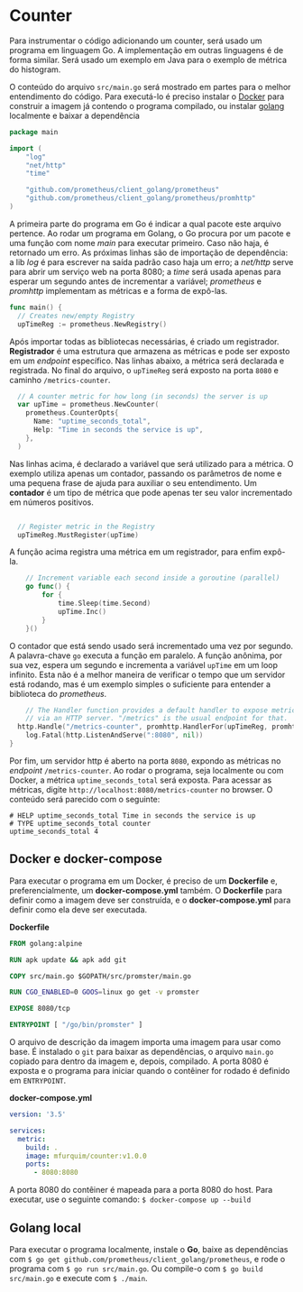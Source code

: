 Counter
=======

Para instrumentar o código adicionando um counter, será usado um programa em linguagem Go. A implementação em outras linguagens é de forma similar. Será usado um exemplo em Java para o exemplo de métrica do histogram.

O conteúdo do arquivo `src/main.go` será mostrado em partes para o melhor entendimento do código. Para executá-lo é preciso instalar o [Docker](https://www.docker.com/get-started) para construir a imagem já contendo o programa compilado, ou instalar [golang](https://golang.org/dl/) localmente e baixar a dependência

```go
package main

import (
	"log"
	"net/http"
	"time"

	"github.com/prometheus/client_golang/prometheus"
	"github.com/prometheus/client_golang/prometheus/promhttp"
)
```

A primeira parte do programa em Go é indicar a qual pacote este arquivo pertence. Ao rodar um programa em Golang, o Go procura por um pacote e uma função com nome _main_ para executar primeiro. Caso não haja, é retornado um erro. As próximas linhas são de importação de dependência: a lib _log_ é para escrever na saída padrão caso haja um erro; a _net/http_ serve para abrir um serviço web na porta 8080; a _time_ será usada apenas para esperar um segundo antes de incrementar a variável; _prometheus_ e _promhttp_ implementam as métricas e a forma de expô-las.

```go
func main() {
  // Creates new/empty Registry
  upTimeReg := prometheus.NewRegistry()
```

Após importar todas as bibliotecas necessárias, é criado um registrador. **Registrador** é uma estrutura que armazena as métricas e pode ser exposto em um _endpoint_ específico. Nas linhas abaixo, a métrica será declarada e registrada. No final do arquivo, o `upTimeReg` será exposto na porta `8080` e caminho `/metrics-counter`.

```go
  // A counter metric for how long (in seconds) the server is up
  var upTime = prometheus.NewCounter(
    prometheus.CounterOpts{
      Name: "uptime_seconds_total",
      Help: "Time in seconds the service is up",
    },
  )
```

Nas linhas acima, é declarado a variável que será utilizado para a métrica. O exemplo utiliza apenas um contador, passando os parâmetros de nome e uma pequena frase de ajuda para auxiliar o seu entendimento. Um **contador** é um tipo de métrica que pode apenas ter seu valor incrementado em números positivos.

```go

  // Register metric in the Registry
  upTimeReg.MustRegister(upTime)
```

A função acima registra uma métrica em um registrador, para enfim expô-la.

```go
	// Increment variable each second inside a goroutine (parallel)
	go func() {
		for {
			time.Sleep(time.Second)
			upTime.Inc()
		}
	}()
```

O contador que está sendo usado será incrementado uma vez por segundo. A palavra-chave `go` executa a função em paralelo. A função anônima, por sua vez, espera um segundo e incrementa a variável `upTime` em um loop infinito. Esta não é a melhor maneira de verificar o tempo que um servidor está rodando, mas é um exemplo simples o suficiente para entender a biblioteca do _prometheus_.


```go
	// The Handler function provides a default handler to expose metrics
	// via an HTTP server. "/metrics" is the usual endpoint for that.
  http.Handle("/metrics-counter", promhttp.HandlerFor(upTimeReg, promhttp.HandlerOpts{}))
	log.Fatal(http.ListenAndServe(":8080", nil))
}
```

Por fim, um servidor http é aberto na porta `8080`, expondo as métricas no _endpoint_ `/metrics-counter`. Ao rodar o programa, seja localmente ou com Docker, a métrica `uptime_seconds_total` será exposta. Para acessar as métricas, digite `http://localhost:8080/metrics-counter` no browser. O conteúdo será parecido com o seguinte: 

```
# HELP uptime_seconds_total Time in seconds the service is up
# TYPE uptime_seconds_total counter
uptime_seconds_total 4
```

Docker e docker-compose
-----------------------

Para executar o programa em um Docker, é preciso de um **Dockerfile** e, preferencialmente, um **docker-compose.yml** também. O **Dockerfile** para definir como a imagem deve ser construída, e o **docker-compose.yml** para definir como ela deve ser executada.

**Dockerfile**
```Dockerfile
FROM golang:alpine

RUN apk update && apk add git 

COPY src/main.go $GOPATH/src/promster/main.go

RUN CGO_ENABLED=0 GOOS=linux go get -v promster

EXPOSE 8080/tcp

ENTRYPOINT [ "/go/bin/promster" ]
```

O arquivo de descrição da imagem importa uma imagem para usar como base. É instalado o `git` para baixar as dependências, o arquivo `main.go` copiado para dentro da imagem e, depois, compilado. A porta 8080 é exposta e o programa para iniciar quando o contêiner for rodado é definido em `ENTRYPOINT`.


**docker-compose.yml**
```yml
version: '3.5'

services:
  metric:
    build: .
    image: mfurquim/counter:v1.0.0
    ports:
      - 8080:8080
```

A porta 8080 do contêiner é mapeada para a porta 8080 do host. Para executar, use o seguinte comando: `$ docker-compose up --build`

Golang local
------------

Para executar o programa localmente, instale o **Go**, baixe as dependências com `$ go get github.com/prometheus/client_golang/prometheus`, e rode o programa com `$ go run src/main.go`. Ou compile-o com `$ go build src/main.go` e execute com `$ ./main`.
